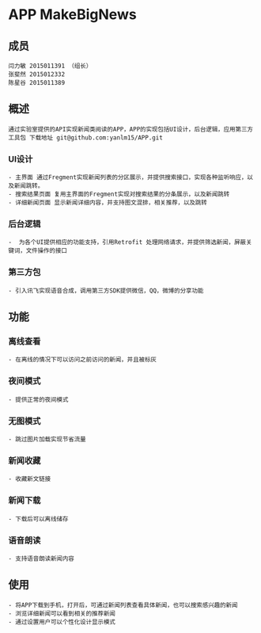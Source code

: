 # APP MakeBigNews
## 成员
    闫力敏 2015011391 （组长）
    张斐然 2015012332
    陈星谷 2015011389
## 概述
    通过实验室提供的API实现新闻类阅读的APP，APP的实现包括UI设计，后台逻辑，应用第三方工具包 下载地址 git@github.com:yanlm15/APP.git

### UI设计
    - 主界面 通过Fregment实现新闻列表的分区展示，并提供搜索接口，实现各种监听响应，以及新闻跳转。
    - 搜索结果页面 复用主界面的Fregment实现对搜索结果的分条展示，以及新闻跳转
    - 详细新闻页面 显示新闻详细内容，并支持图文混排，相关推荐，以及跳转

### 后台逻辑
    -  为各个UI提供相应的功能支持，引用Retrofit 处理网络请求，并提供筛选新闻，屏蔽关键词，文件操作的接口

### 第三方包
    - 引入讯飞实现语音合成，调用第三方SDK提供微信，QQ，微博的分享功能


## 功能
### 离线查看
    - 在离线的情况下可以访问之前访问的新闻，并且被标灰

### 夜间模式
    - 提供正常的夜间模式

### 无图模式
    - 跳过图片加载实现节省流量

### 新闻收藏
    - 收藏新文链接

### 新闻下载
    - 下载后可以离线储存

### 语音朗读
    - 支持语音朗读新闻内容
## 使用
    - 将APP下载到手机，打开后，可通过新闻列表查看具体新闻，也可以搜索感兴趣的新闻
    - 浏览详细新闻可以看到相关的推荐新闻
    - 通过设置用户可以个性化设计显示模式




<!--   ConstData 用于储存全局变量以及不同界面的信息传递
  Speker 语音
  LogicTool 通过范型接口用于夸类别实现不同的搜索反馈以及筛选功能
  |-需要被继承
  RetrofitTool 通过实现不同的Service 提供不同数据类型的请求 以及对应的失败处理机制
  FileTool 用于下载和访问数据，通过通过范型接口用于不同类别实现不同的下载与访问方式
Service
  NewService 通过id请求单个新闻
  SearchService 通过关键词请求最大量的ID或者依据参数请求（Map）
  UrlService 通过图片链接请求单张图片

UI类
  详细新闻界面显示（show_news_activity）
  |-图文显示
    |-图片
      |-加载 应用了retrofit 框架 每次请求到一张图片就更新界面，未请求到的图片用占位图显示
    |-文字
      |-加载 应用了retrofit 框架 请求成功后调用反馈函数实现界面更新
    |-显示 通过正则表达式处理文本，配合html解析实现图文混排，并实现人物链接
    |-推荐 通过继承LogicTool 重载 onSuccess接口 实现相关内容的搜索，然后通过重载textview的点击函数实现跳转
unit 
  Constdata
  |-like（TreeMap）通过重载比较器实现按照value比较，使用时不需要再次按照value排序 -->
